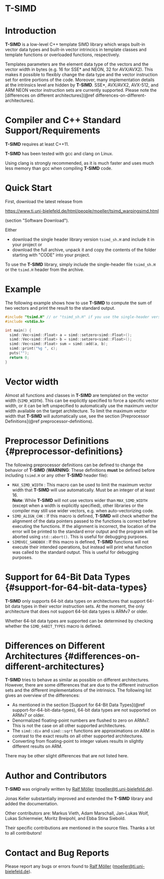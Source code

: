# T-SIMD

# Introduction

**T-SIMD** is a low-level C++ template SIMD library which wraps built-in vector data types and built-in vector intrincics in template classes and template functions or overloaded functions, respectively.

Templates parameters are the element data type of the vectors and the vector width in bytes (e.g. 16 for SSE* and NEON, 32 for AVX/AVX2). This makes it possible to flexibly change the data type and the vector instruction set for entire portions of the code. Moreover, many implementation details at the intrinsics level are hidden by **T-SIMD**. SSE*, AVX/AVX2, AVX-512, and ARM NEON vector instruction sets are currently supported. Please note the [differences on different architectures](@ref differences-on-different-architectures).

# Compiler and C++ Standard Support/Requirements

**T-SIMD** requires at least C++11.

**T-SIMD** has been tested with gcc and clang on Linux.

Using clang is strongly recommended, as it is much faster and uses much less memory than gcc when compiling **T-SIMD** code.

# Quick Start

First, download the latest release from

<https://www.ti.uni-bielefeld.de/html/people/moeller/tsimd_warpingsimd.html>

(section "Software Download").

Either

- download the single header library version `tsimd_sh.H` and include it in your project or
- download the full archive, unpack it and copy the contents of the folder starting with "CODE" into your project.

To use the **T-SIMD** library, simply include the single-header file `tsimd_sh.H` or the `tsimd.H` header from the archive.

# Example

The following example shows how to use **T-SIMD** to compute the sum of two vectors
and print the result to the standard output.

```cpp
#include "tsimd.H" // or "tsimd_sh.H" if you use the single-header version
#include <stdio.h>

int main() {
  simd::Vec<simd::Float> a = simd::setzero<simd::Float>();
  simd::Vec<simd::Float> b = simd::setzero<simd::Float>();
  simd::Vec<simd::Float> sum = simd::add(a, b);
  simd::print("%g ", c);
  puts("");
  return 0;
}
```

# Vector width

Almost all functions and classes in **T-SIMD** are templated on the vector width (`SIMD_WIDTH`). This can be explicitly specified to force a specific vector width, or it can be left unspecified to automatically use the maximum vector width available on the target architecture.
To limit the maximum vector width that **T-SIMD** will automatically use, see the section [Preprocessor Definitions](@ref preprocessor-definitions).

# Preprocessor Definitions {#preprocessor-definitions}

The following preprocessor definitions can be defined to change the behavior of **T-SIMD** (**WARNING**: These definitions **must** be defined before including `tsimd.H` or any other **T-SIMD** header file):

- `MAX_SIMD_WIDTH` : This macro can be used to limit the maximum vector width that **T-SIMD** will use automatically. Must be an integer of at least 16.<br>
**Note**: While **T-SIMD** will not use vectors wider than `MAX_SIMD_WIDTH` (except when a width is explicitly specified), other libraries or the compiler may still use wider vectors, e.g. when auto-vectorizing code.
- `SIMD_ALIGN_CHK` : If this macro is defined, **T-SIMD** will check whether the alignment of the data pointers passed to the functions is correct before executing the functions. If the alignment is incorrect, the location of the error will be printed to the standard error output and the program will be aborted using `std::abort()`. This is useful for debugging purposes.
- `SIMDVEC_SANDBOX` : If this macro is defined, **T-SIMD** functions will not execute their intended operations, but instead will print what function was called to the standard output. This is useful for debugging purposes.

# Support for 64-Bit Data Types {#support-for-64-bit-data-types}

**T-SIMD** only supports 64-bit data types on architectures that support 64-bit data types in their vector instruction sets. At the moment, the only architecture that does not support 64-bit data types is ARMv7 or older. 

Whether 64-bit data types are supported can be determined by checking whether the `SIMD_64BIT_TYPES` macro is defined.

# Differences on Different Architectures {#differences-on-different-architectures}

**T-SIMD** tries to behave as similar as possible on different architectures. However, there are some differences that are due to the different instruction sets and the different implementations of the intrinsics. The following list gives an overview of the differences:

- As mentioned in the section [Support for 64-Bit Data Types](@ref support-for-64-bit-data-types), 64-bit data types are not supported on ARMv7 or older.
- Denormalized floating-point numbers are flushed to zero on ARMv7. This is not the case on all other supported architectures.
- The `simd::div` and `simd::sqrt` functions are approximations on ARM in contrast to the exact results on all other supported architectures.
- Converting from floating-point to integer values results in slightly different results on ARM.

There may be other slight differences that are not listed here.

# Author and Contributors

**T-SIMD** was originally written by [Ralf Möller](http://www.ti.uni-bielefeld.de/html/people/moeller/) (moeller@ti.uni-bielefeld.de).

Jonas Keller substantially improved and extended the **T-SIMD** library and added the documentation.

Other contributors are: Markus Vieth, Adam Marschall, Jan-Lukas Wolf, Lukas Schiermeier, Moritz Breipohl, and Ebba Stina Siebold.

Their specific contributions are mentioned in the source files. Thanks a lot to all contributors!

# Contact and Bug Reports

Please report any bugs or errors found to [Ralf Möller](http://www.ti.uni-bielefeld.de/html/people/moeller/) (moeller@ti.uni-bielefeld.de).
